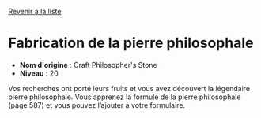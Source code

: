 [Revenir à la liste](list.md)

# Fabrication de la pierre philosophale

 * **Nom d'origine** : Craft Philosopher's Stone
 * **Niveau** : 20


<p>Vos recherches ont porté leurs fruits et vous avez découvert la légendaire pierre philosophale. Vous apprenez la formule de la pierre philosophale (page 587) et vous pouvez l’ajouter à votre formulaire.</p>